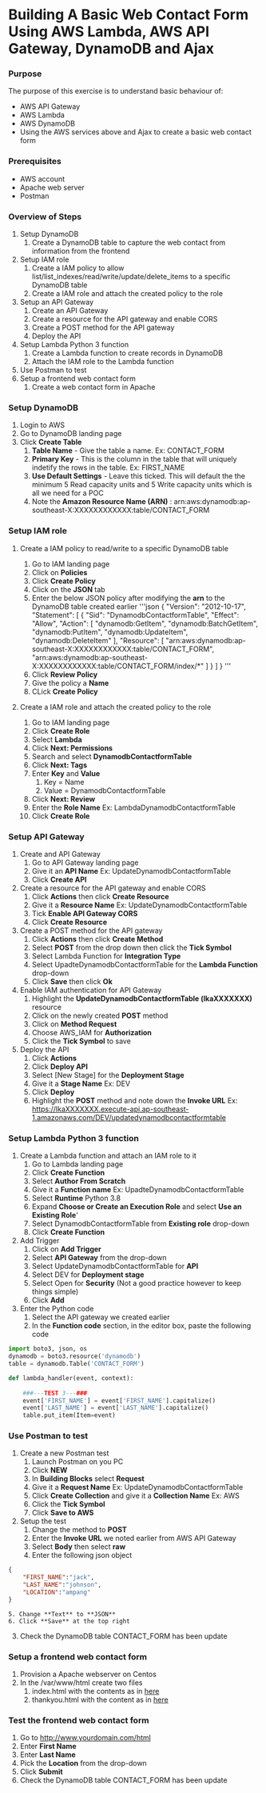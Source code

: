 # Building A Basic Web Contact Form Using AWS Lambda, AWS API Gateway, DynamoDB and Ajax

### Purpose

The purpose of this exercise is to understand basic behaviour of:
- AWS API Gateway
- AWS Lambda
- AWS DynamoDB
- Using the AWS services above and Ajax to create a basic web contact form

### Prerequisites

- AWS account
- Apache web server
- Postman

### Overview of Steps
1. Setup DynamoDB
    1. Create a DynamoDB table to capture the web contact from information from the frontend
2. Setup IAM role
    1. Create a IAM policy to allow list/list_indexes/read/write/update/delete_items to a specific DynamoDB table
    2. Create a IAM role and attach the created policy to the role 
3. Setup an API Gateway
    1. Create an API Gateway
    2. Create a resource for the API gateway and enable CORS
    3. Create a POST method for the API gateway
    4. Deploy the API
4. Setup Lambda Python 3 function
    1. Create a Lambda function to create records in DynamoDB
    2. Attach the IAM role to the Lambda function
5. Use Postman to test
6. Setup a frontend web contact form
    1. Create a web contact form in Apache

### Setup DynamoDB
1. Login to AWS
2. Go to DynamoDB landing page
3. Click **Create Table**
    1. **Table Name** - Give the table a name. Ex: CONTACT_FORM
    2. **Primary Key** - This is the column in the table that will uniquely indetify the rows in the table. Ex: FIRST_NAME
    3. **Use Default Settings** - Leave this ticked. This will default the the minimum 5 Read capacity units and 5 Write capacity units which is all we need for a POC
    4. Note the **Amazon Resource Name (ARN)** : arn:aws:dynamodb:ap-southeast-X:XXXXXXXXXXXX:table/CONTACT_FORM

### Setup IAM role
1. Create a IAM policy to read/write to a specific DynamoDB table
    1. Go to IAM landing page
    2. Click on **Policies**
    3. Click **Create Policy**
    4. Click on the **JSON** tab
    5. Enter the below JSON policy after modifying the **arn** to the DynamoDB table created earlier
'''json
{
    "Version": "2012-10-17",
    "Statement": [
        {
            "Sid": "DynamodbContactformTable",
            "Effect": "Allow",
            "Action": [
                "dynamodb:GetItem",
                "dynamodb:BatchGetItem",
                "dynamodb:PutItem",
                "dynamodb:UpdateItem",
                "dynamodb:DeleteItem"
            ],
            "Resource": [
            "arn:aws:dynamodb:ap-southeast-X:XXXXXXXXXXXX:table/CONTACT_FORM",
	    "arn:aws:dynamodb:ap-southeast-X:XXXXXXXXXXXX:table/CONTACT_FORM/index/*"
	    ]
        }
    ]
}
'''
    6. Click **Review Policy**
    7. Give the policy a **Name**
    8. CLick **Create Policy**
    
2. Create a IAM role and attach the created policy to the role
    1. Go to IAM landing page
    2. Click **Create Role**
    3. Select **Lambda**
    4. Click **Next: Permissions**
    5. Search and select **DynamodbContactformTable**
    6. Click **Next: Tags**
    7. Enter **Key** and **Value**
        1. Key = Name
        2. Value = DynamodbContactformTable
    8. Click **Next: Review**
    9. Enter the **Role Name** Ex: LambdaDynamodbContactformTable
    10. Click **Create Role**

### Setup API Gateway
1. Create and API Gateway 
    1. Go to API Gateway landing page
    2. Give it an **API Name** Ex: UpdateDynamodbContactformTable
    3. Click **Create API**
2. Create a resource for the API gateway and enable CORS
    1. Click **Actions** then click **Create Resource**
    2. Give it a **Resource Name** Ex: UpdateDynamodbContactformTable
    3. Tick **Enable API Gateway CORS**
    4. Click **Create Resource**
3.  Create a POST method for the API gateway
    1. Click **Actions** then click **Create Method**
    2. Select **POST** from the drop down then click the **Tick Symbol**
    3. Select Lambda Function for **Integration Type**
    4. Select UpadteDynamodbContactformTable for the **Lambda Function** drop-down
    5. Click **Save** then click **Ok**
4. Enable IAM authentication for API Gateway
    1. Highlight the **UpdateDynamodbContactformTable (lkaXXXXXXX)** resource
    2. Click on the newly created **POST** method
    3. Click on **Method Request**
    4. Choose AWS_IAM for **Authorization**
    5. Click the **Tick Symbol** to save
5. Deploy the API
    1. Click **Actions**
    2. Click **Deploy API**
    3. Select [New Stage] for the **Deployment Stage**
    4. Give it a **Stage Name** Ex: DEV
    5. Click **Deploy**
    6. Highlight the **POST** method and note down the **Invoke URL** Ex: https://lkaXXXXXXX.execute-api.ap-southeast-1.amazonaws.com/DEV/updatedynamodbcontactformtable

### Setup Lambda Python 3 function
1. Create a Lambda function and attach an IAM role to it
    1. Go to Lambda landing page
    2. Click **Create Function**
    3. Select **Author From Scratch**
    4. Give it a **Function name** Ex: UpadteDynamodbContactformTable
    5. Select **Runtime** Python 3.8
    6. Expand **Choose or Create an Execution Role** and select **Use an Existing Role**'
    7. Select DynamodbContactformTable from **Existing role** drop-down
    8. Click **Create Function**
 2. Add Trigger
     1. Click on **Add Trigger**
     2. Select **API Gateway** from the drop-down
     3. Select UpdateDynamodbContactformTable for **API**
     4. Select DEV for **Deployment stage**
     5. Select Open for **Security** (Not a good practice however to keep things simple)
     6. Click **Add**
 3. Enter the Python code
     1. Select the API gateway we created earlier
     2. In the **Function code** section, in the editor box, paste the following code
```python
import boto3, json, os
dynamodb = boto3.resource('dynamodb')
table = dynamodb.Table('CONTACT_FORM')

def lambda_handler(event, context):
    
    ###---TEST 3---###
    event['FIRST_NAME'] = event['FIRST_NAME'].capitalize()
    event['LAST_NAME'] = event['LAST_NAME'].capitalize()
    table.put_item(Item=event)
```
 
### Use Postman to test
1. Create a new Postman test
    1. Launch Postman on you PC
    2. Click **NEW**
    3. In **Building Blocks** select **Request**
    4. Give it a **Request Name** Ex: UpdateDynamodbContactformTable 
    5. Click **Create Collection** and give it a **Collection Name** Ex: AWS
    6. Click the **Tick Symbol**
    7. Click **Save to AWS**
2. Setup the test
    1. Change the method to **POST**
    2. Enter the **Invoke URL** we noted earlier from AWS API Gateway
    3. Select **Body** then select **raw**
    4. Enter the following json object
```json
{
    "FIRST_NAME":"jack",
    "LAST_NAME":"johnson",
    "LOCATION":"ampang"
}

```
    5. Change **Text** to **JSON**
    6. Click **Save** at the top right
3. Check the DynamoDB table CONTACT_FORM has been update

### Setup a frontend web contact form
1. Provision a Apache webserver on Centos
2. In the /var/www/html create two files
    1. index.html with the contents as in [here](https://github.com/hadriane/aws_apigateway_lambda_dynamodb_contactform/edit/master/index.html)
    2. thankyou.html with the content as in [here](https://github.com/hadriane/aws_apigateway_lambda_dynamodb_contactform/blob/master/thankyou.html)

### Test the frontend web contact form
1. Go to http://www.yourdomain.com/html
2. Enter **First Name**
3. Enter **Last Name**
4. Pick the **Location** from the drop-down
5. Click **Submit**
6. Check the DynamoDB table CONTACT_FORM has been update 
